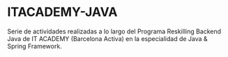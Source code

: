 # ITACADEMY-JAVA
 
Serie de actividades realizadas a lo largo del Programa Reskilling Backend Java de IT ACADEMY (Barcelona Activa) en la especialidad de Java & Spring Framework.
